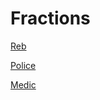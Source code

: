 # Fractions

[Reb](Fractions%209f30db1db6a3405cb71bc3392707ab9b/Reb%2023579d9fe1d841eea99e3ab6b7450ec3.md)

[Police](Fractions%209f30db1db6a3405cb71bc3392707ab9b/Police%2029e3fcf4acee493dbb060304794c44d8.md)

[Medic](Fractions%209f30db1db6a3405cb71bc3392707ab9b/Medic%20880e074aebe64b57abccdcc2dddff0cf.md)